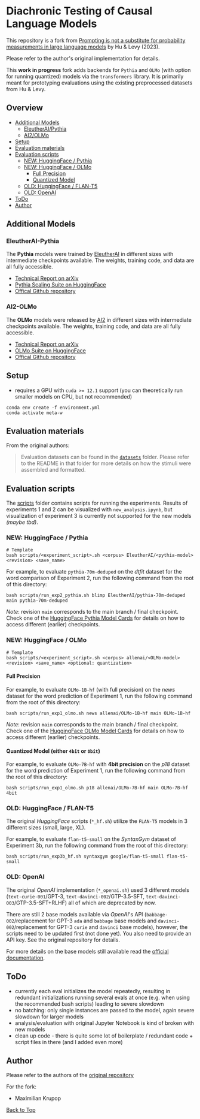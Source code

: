 # Diachronic Testing of Causal Language Models

This repository is a fork from [Prompting is not a substitute for probability measurements in large language models](https://github.com/jennhu/metalinguistic-prompting) by Hu & Levy (2023).

Please refer to the author's original implementation for details.

This **work in progress** fork adds backends for `Pythia` and `OLMo` (with option for running quantized) models via the `transformers` library. It is primarily meant for prototyping evaluations using the existing preprocessed datasets from Hu & Levy.

## Overview

- [Additional Models](#additional-models)
  - [EleutherAI/Pythia](#eleutherai-pythia)
  - [AI2/OLMo](#ai2-olmo)
- [Setup](#setup)
- [Evaluation materials](#evaluation-materials)
- [Evaluation scripts](#evaluation-scripts)
  - [NEW: HuggingFace / Pythia](#new-huggingface--pythia)
  - [NEW: HuggingFace / OLMo](#new-huggingface--olmo)
    - [Full Precision](#full-precision)
    - [Quantized Model](#quantized-model-either-4bit-or-8bit)
  - [OLD: HuggingFace / FLAN-T5](#old-huggingface--flan-t5)
  - [OLD: OpenAI](#old-openai)
- [ToDo](#todo)
- [Author](#author)

## Additional Models

### EleutherAI-Pythia

The **Pythia** models were trained by [EleutherAI](https://www.eleuther.ai/) in different sizes with intermediate checkpoints available. The weights, training code, and data are all fully accessible.

- [Technical Report on arXiv](https://arxiv.org/abs/2304.01373)
- [Pythia Scaling Suite on HuggingFace](https://huggingface.co/collections/EleutherAI/pythia-scaling-suite-64fb5dfa8c21ebb3db7ad2e1)
- [Offical Github repository](https://github.com/EleutherAI/pythia)

### AI2-OLMo

The **OLMo** models were released by [AI2](https://allenai.org/) in different sizes with intermediate checkpoints available. The weights, training code, and data are all fully accessible.

- [Technical Report on arXiv](https://arxiv.org/abs/2402.00838)
- [OLMo Suite on HuggingFace](https://huggingface.co/collections/allenai/olmo-suite-65aeaae8fe5b6b2122b46778)
- [Offical Github repository](https://github.com/allenai/OLMo)

## Setup

- requires a GPU with `cuda >= 12.1` support (you can theoretically run smaller models on CPU, but not recommended)

```shell
conda env create -f environment.yml
conda activate meta-w
```

## Evaluation materials

From the original authors:
>Evaluation datasets can be found in the [`datasets`](datasets) folder.
>Please refer to the README in that folder for more details on how the stimuli were assembled and formatted.

## Evaluation scripts

The [scripts](scripts) folder contains scripts for running the experiments. Results of experiments 1 and 2 can be visualized with `new_analysis.ipynb`, but visualization of experiment 3 is currently not supported for the new models *(maybe tbd)*.

### NEW: HuggingFace / Pythia

```shell
# Template 
bash scripts/<experiment_script>.sh <corpus> EleutherAI/<pythia-model> <revision> <save_name>
```

For example, to evaluate `pythia-70m-deduped` on the *dtfit* dataset for the word comparison of Experiment 2, run the following command from the root of this directory:

```shell
bash scripts/run_exp2_pythia.sh blimp EleutherAI/pythia-70m-deduped main pythia-70m-deduped
```

*Note*: revision `main` corresponds to the main branch / final checkpoint. Check one of the [HuggingFace Pythia Model Cards](https://huggingface.co/EleutherAI/pythia-70m-deduped) for details on how to access different (earlier) checkpoints.

### NEW: HuggingFace / OLMo

```shell
# Template
bash scripts/<experiment_script>.sh <corpus> allenai/<OLMo-model> <revision> <save_name> <optional: quantization>
```

#### Full Precision

For example, to evaluate `OLMo-1B-hf` (with full precision) on the *news* dataset for the word prediction of Experiment 1, run the following command from the root of this directory:

```shell
bash scripts/run_exp1_olmo.sh news allenai/OLMo-1B-hf main OLMo-1B-hf
```

*Note*: revision `main` corresponds to the main branch / final checkpoint. Check one of the [HuggingFace OLMo Model Cards](https://huggingface.co/allenai/OLMo-1.7-7B-hf) for details on how to access different (earlier) checkpoints.

#### Quantized Model (either `4bit` or `8bit`)

For example, to evaluate `OLMo-7B-hf` with **4bit precision** on the *p18* dataset for the word prediction of Experiment 1, run the following command from the root of this directory:

```shell
bash scripts/run_exp1_olmo.sh p18 allenai/OLMo-7B-hf main OLMo-7B-hf 4bit
```

### OLD: HuggingFace / FLAN-T5

The original *HuggingFace* scripts (`*_hf.sh`) utilize the `FLAN-T5` models in 3 different sizes (small, large, XL).

For example, to evaluate `flan-t5-small` on the *SyntaxGym* dataset of Experiment 3b, run the following command from the root of this directory:

```shell
bash scripts/run_exp3b_hf.sh syntaxgym google/flan-t5-small flan-t5-small
```

### OLD: OpenAI

The original *OpenAI* implementation (`*_openai.sh`) used 3 different models (`text-curie-001`/GPT-3, `text-davinci-002`/GTP-3.5-SFT, `text-davinci-003`/GTP-3.5-SFT+RLHF) all of which are deprecated by now.

There are still 2 base models available via *OpenAI*'s API (`babbage-002`/replacement for GPT-3 `ada` and `babbage` base models and `davinci-002`/replacement for GPT-3 `curie` and `davinci` base models), however, the scripts need to be updated first (not done yet). You also need to provide an API key. See the original repository for details.

For more details on the base models still available read the [official documentation](https://platform.openai.com/docs/models/gpt-base).

## ToDo

- currently each eval initializes the model repeatedly, resulting in redundant initializations running several evals at once (e.g. when using the recommended bash scripts) leading to severe slowdown
- no batching: only single instances are passed to the model, again severe slowdown for larger models
- analysis/evaluation with original Jupyter Notebook is kind of broken with new models
- clean up code - there is quite some lot of boilerplate / redundant code + script files in there (and I added even more)

## Author

Please refer to the authors of the [original repository](https://github.com/jennhu/metalinguistic-prompting)

For the fork:

- Maximilian Krupop

[Back to Top](#diachronic-testing-of-causal-language-models)

